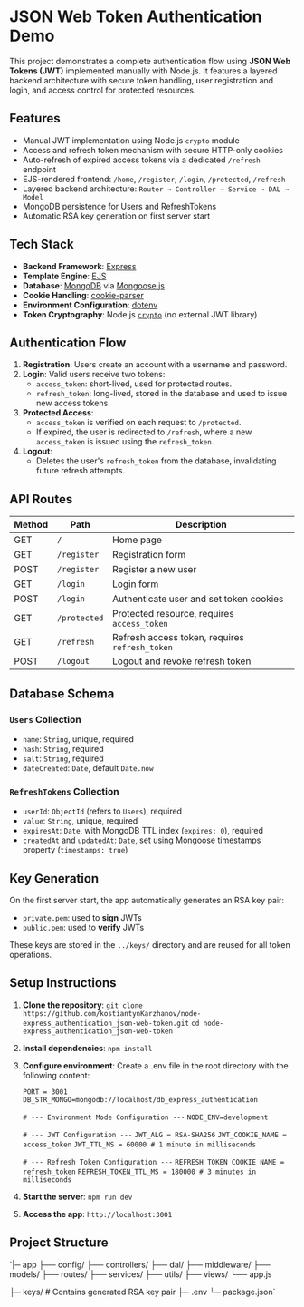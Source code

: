 # JSON Web Token Authentication Demo

This project demonstrates a complete authentication flow using **JSON Web Tokens (JWT)** implemented manually with Node.js. It features a layered backend architecture with secure token handling, user registration and login, and access control for protected resources.

## Features

- Manual JWT implementation using Node.js `crypto` module
- Access and refresh token mechanism with secure HTTP-only cookies
- Auto-refresh of expired access tokens via a dedicated `/refresh` endpoint
- EJS-rendered frontend: `/home`, `/register`, `/login`, `/protected`, `/refresh`
- Layered backend architecture: `Router → Controller → Service → DAL → Model`
- MongoDB persistence for Users and RefreshTokens
- Automatic RSA key generation on first server start

## Tech Stack

- **Backend Framework**: [Express](https://expressjs.com/)
- **Template Engine**: [EJS](https://ejs.co/)
- **Database**: [MongoDB](https://www.mongodb.com/) via [Mongoose.js](https://mongoosejs.com/)
- **Cookie Handling**: [cookie-parser](https://www.npmjs.com/package/cookie-parser)
- **Environment Configuration**: [dotenv](https://www.npmjs.com/package/dotenv)
- **Token Cryptography**: Node.js [`crypto`](https://nodejs.org/api/crypto.html) (no external JWT library)

## Authentication Flow

1. **Registration**: Users create an account with a username and password.
2. **Login**: Valid users receive two tokens:
   - `access_token`: short-lived, used for protected routes.
   - `refresh_token`: long-lived, stored in the database and used to issue new access tokens.
3. **Protected Access**:
   - `access_token` is verified on each request to `/protected`.
   - If expired, the user is redirected to `/refresh`, where a new `access_token` is issued using the `refresh_token`.
4. **Logout**:
   - Deletes the user's `refresh_token` from the database, invalidating future refresh attempts.

## API Routes

| Method | Path         | Description                                   |
|--------|--------------|-----------------------------------------------|
| GET    | `/`          | Home page                                     |
| GET    | `/register`  | Registration form                             |
| POST   | `/register`  | Register a new user                           |
| GET    | `/login`     | Login form                                    |
| POST   | `/login`     | Authenticate user and set token cookies       |
| GET    | `/protected` | Protected resource, requires `access_token`   |
| GET    | `/refresh`   | Refresh access token, requires `refresh_token`|
| POST   | `/logout`    | Logout and revoke refresh token               |

## Database Schema

### `Users` Collection

- `name`: `String`, unique, required
- `hash`: `String`, required
- `salt`: `String`, required
- `dateCreated`: `Date`, default `Date.now`

### `RefreshTokens` Collection

- `userId`: `ObjectId` (refers to `Users`), required
- `value`: `String`, unique, required
- `expiresAt`: `Date`, with MongoDB TTL index (`expires: 0`), required
- `createdAt` and `updatedAt`: `Date`, set using Mongoose timestamps property (`timestamps: true`)

## Key Generation

On the first server start, the app automatically generates an RSA key pair:

- `private.pem`: used to **sign** JWTs
- `public.pem`: used to **verify** JWTs

These keys are stored in the `../keys/` directory and are reused for all token operations.

## Setup Instructions

1. **Clone the repository**:
    `git clone https://github.com/kostiantynKarzhanov/node-express_authentication_json-web-token.git`
    `cd node-express_authentication_json-web-token`

2. **Install dependencies**:
    `npm install`

3. **Configure environment**:
    Create a .env file in the root directory with the following content:

    `PORT = 3001`
    `DB_STR_MONGO=mongodb://localhost/db_express_authentication`

    `# --- Environment Mode Configuration ---`
    `NODE_ENV=development`

    `# --- JWT Configuration ---`
    `JWT_ALG = RSA-SHA256`
    `JWT_COOKIE_NAME = access_token`
    `JWT_TTL_MS = 60000 # 1 minute in milliseconds`

    `# --- Refresh Token Configuration ---`
    `REFRESH_TOKEN_COOKIE_NAME = refresh_token`
    `REFRESH_TOKEN_TTL_MS = 180000 # 3 minutes in milliseconds`

4. **Start the server**:
    `npm run dev`

5. **Access the app**:
    `http://localhost:3001`

## Project Structure

`|─ app
├── config/
├── controllers/
├── dal/
├── middleware/
├── models/
├── routes/
├── services/
├── utils/
├── views/
└── app.js

├─ keys/           # Contains generated RSA key pair
├─ .env
└─ package.json`
